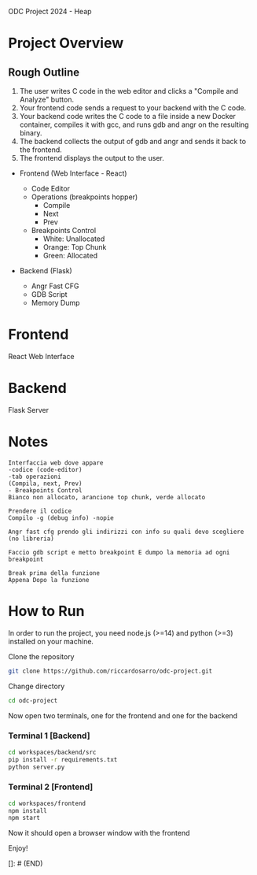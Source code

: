 ODC Project 2024 - Heap

# Project Overview

## Rough Outline
1. The user writes C code in the web editor and clicks a "Compile and Analyze" button.
2. Your frontend code sends a request to your backend with the C code.
3. Your backend code writes the C code to a file inside a new Docker container, compiles it with gcc, and runs gdb and angr on the resulting binary.
4. The backend collects the output of gdb and angr and sends it back to the frontend.
5. The frontend displays the output to the user.

- Frontend (Web Interface - React)
    - Code Editor
    - Operations (breakpoints hopper)
        - Compile
        - Next
        - Prev
    - Breakpoints Control 
        - White: Unallocated
        - Orange: Top Chunk
        - Green: Allocated

- Backend (Flask)
    - Angr Fast CFG
    - GDB Script
    - Memory Dump

# Frontend

React Web Interface

# Backend

Flask Server

# Notes
```notes
Interfaccia web dove appare
-codice (code-editor)
-tab operazioni
(Compila, next, Prev)
- Breakpoints Control
Bianco non allocato, arancione top chunk, verde allocato

Prendere il codice
Compilo -g (debug info) -nopie

Angr fast cfg prendo gli indirizzi con info su quali devo scegliere (no libreria)

Faccio gdb script e metto breakpoint E dumpo la memoria ad ogni breakpoint

Break prima della funzione
Appena Dopo la funzione
```

# How to Run
In order to run the project, you need node.js (>=14) and python (>=3) installed on your machine.

Clone the repository
```bash
git clone https://github.com/riccardosarro/odc-project.git
```

Change directory
```bash
cd odc-project
```

Now open two terminals, one for the frontend and one for the backend

### Terminal 1 [Backend]
```bash
cd workspaces/backend/src
pip install -r requirements.txt
python server.py
```

### Terminal 2 [Frontend]
```bash
cd workspaces/frontend
npm install
npm start
```
Now it should open a browser window with the frontend

Enjoy!

[]: # (END)